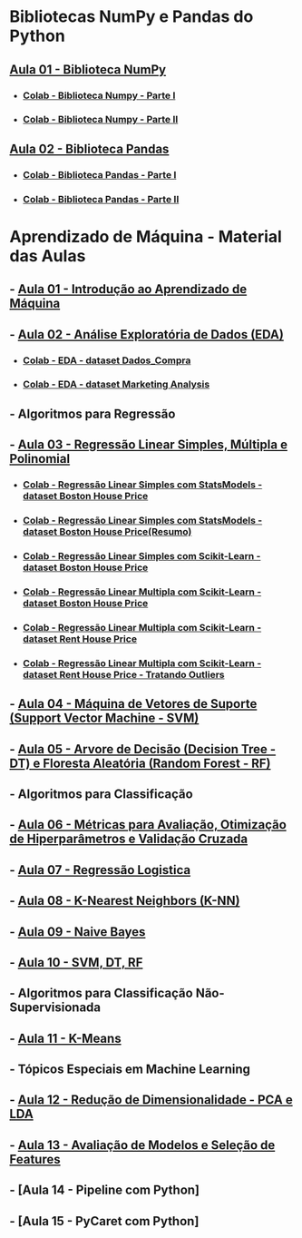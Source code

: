 # Bibliotecas NumPy e Pandas do Python 


## [Aula 01 - Biblioteca NumPy](https://github.com/gustavowillam/AEDI/blob/main/slides/08-AEDI-Numpy.pdf)

* ### [Colab - Biblioteca Numpy - Parte I](https://colab.research.google.com/drive/1oI6n6qTV90Bdd6zVqY-6UR3nK6n0WRl3?usp=sharing)
* ### [Colab - Biblioteca Numpy - Parte II](https://colab.research.google.com/drive/1Vr60fvxXF7sEVJRlgTdEZKyUnDpdSRCh?usp=sharing)

## [Aula 02 - Biblioteca Pandas](https://github.com/gustavowillam/AEDI/blob/main/slides/09-AEDI-Pandas.pdf)

* ### [Colab - Biblioteca Pandas - Parte I](https://colab.research.google.com/drive/1ulibdhhPVKxwgJUeoVcxQGKi1fbtXQlJ?usp=sharing)
* ### [Colab - Biblioteca Pandas - Parte II](https://colab.research.google.com/drive/103lCddny1Z73YcEDqLGFuAQS_NBzLolf?usp=sharing)



# Aprendizado de Máquina - Material das Aulas

## - [Aula 01 - Introdução ao Aprendizado de Máquina](https://github.com/gustavowillam/ML/blob/main/slides/01-ML-Introducao%20ao%20Aprendizado%20de%20Maquina.pdf)

## - [Aula 02 - Análise Exploratória de Dados (EDA)](https://github.com/gustavowillam/ML/blob/main/slides/02-ML-Analise%20Exploratoria%20de%20Dados.pdf)

* ### [Colab - EDA - dataset Dados_Compra](https://colab.research.google.com/drive/1TDwqEw1rBFhJSqYwSxfH_Alv0_oqPsVg?usp=sharing)

* ### [Colab - EDA - dataset Marketing Analysis](https://colab.research.google.com/drive/1xpmAQGvoix1oHsyNSh_ShIuUQzICQIbA?usp=sharing)

## - Algoritmos para Regressão

## - [Aula 03 - Regressão Linear Simples, Múltipla e Polinomial](https://github.com/gustavowillam/ML/blob/main/slides/03-ML-Modelos%20de%20Regressao%20e%20Metricas%20para%20Avaliacao.pdf)

* ### [Colab - Regressão Linear Simples com StatsModels - dataset Boston House Price](https://colab.research.google.com/drive/1kc6B6RxkDaRg9x1_jCfxPontFJvWxM1D?usp=sharing)

* ### [Colab - Regressão Linear Simples com StatsModels - dataset Boston House Price(Resumo)](https://colab.research.google.com/drive/1aI98nN22hx1Rlk-ySHyJApjzmcZ91pp2?usp=sharing)

* ### [Colab - Regressão Linear Simples com Scikit-Learn - dataset Boston House Price](https://colab.research.google.com/drive/18__5xBIvWFY6hyh4T0lO7U0mSOgmGdRQ?usp=sharing)

* ### [Colab - Regressão Linear Multipla com Scikit-Learn - dataset Boston House Price](https://colab.research.google.com/drive/13Td2zAVHZSl41QEtVpHgUP9UzTG4UxIY?usp=sharing)

* ### [Colab - Regressão Linear Multipla com Scikit-Learn - dataset Rent House Price](https://colab.research.google.com/drive/1p3ZepUGwFLw7h3F7B-6dvcSXFTvPTNme?usp=sharing)

* ### [Colab - Regressão Linear Multipla com Scikit-Learn - dataset Rent House Price - Tratando Outliers](https://colab.research.google.com/drive/1dKtqMsCPQ_Fmc9rRxwhoIx9KTDqJ6WR2?usp=sharing)

## - [Aula 04 - Máquina de Vetores de Suporte (Support Vector Machine - SVM)](https://github.com/gustavowillam/ML/blob/main/slides/04-ML-Support%20Vector%20Machine-SVR.pdf)

## - [Aula 05 - Arvore de Decisão (Decision Tree - DT) e Floresta Aleatória (Random Forest - RF)](https://github.com/gustavowillam/ML/blob/main/slides/05-ML-Decision%20Tree%20and%20Random%20Forest.pdf)

## - Algoritmos para Classificação

## - [Aula 06 - Métricas para Avaliação, Otimização de Hiperparâmetros e Validação Cruzada](https://github.com/gustavowillam/ML/blob/main/slides/06-ML-Metricas%20para%20Avaliacao-Otimizacao%20de%20Parametros.pdf)

## - [Aula 07 - Regressão Logistica](https://github.com/gustavowillam/ML/blob/main/slides/07-ML-Logistic%20Regression.pdf)

## - [Aula 08 - K-Nearest Neighbors (K-NN)](https://github.com/gustavowillam/ML/blob/main/slides/08-ML-K-Nearest%20Neighbors%20K-NN.pdf)

## - [Aula 09 - Naive Bayes](https://github.com/gustavowillam/ML/blob/main/slides/09-ML-Naive%20Bayes.pdf)

## - [Aula 10 - SVM, DT, RF](https://github.com/gustavowillam/ML/blob/main/slides/10-ML-Support%20Vector%20Machine-SVC.pdf)

## - Algoritmos para Classificação Não-Supervisionada

## - [Aula 11 - K-Means](https://github.com/gustavowillam/ML/blob/main/slides/11-ML-Classificacao%20Nao%20Supervisionada-K%20Means.pdf)

## - Tópicos Especiais em Machine Learning 

## - [Aula 12 - Redução de Dimensionalidade - PCA e LDA](https://github.com/gustavowillam/ML/blob/main/slides/12-ML-Reducao%20de%20Dimensionalidade-PCA%20e%20LDA.pdf)

## - [Aula 13 - Avaliação de Modelos e Seleção de Features](https://github.com/gustavowillam/ML/blob/main/slides/13-ML-Selecao%20de%20Variaveis.pdf)

## - [Aula 14 - Pipeline com Python]

## - [Aula 15 - PyCaret com Python]
